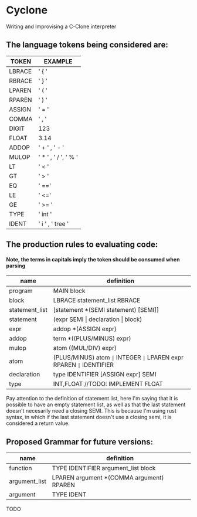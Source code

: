 # Cyclone
Writing and Improvising a C-Clone interpreter 

## The language tokens being considered are:

TOKEN | EXAMPLE
------|--------
LBRACE | ' { '
RBRACE | ' } '
LPAREN | ' ( '
RPAREN | ' ) '
ASSIGN | ' = '
COMMA  | ' , '
DIGIT  | 123
FLOAT  | 3.14
ADDOP  | ' + ' , ' - '
MULOP  | ' * ' , ' / ', ' % '
LT     | ' < '
GT     | ' > '
EQ     | ' =='
LE     | ' <='
GE     | ' >= '
TYPE   | ' int '
IDENT  | ' i ' , ' tree '



## The production rules to evaluating code:

#### Note, the terms in capitals imply the token should be consumed when parsing

name | definition
---|---
program  | MAIN block
block  | LBRACE statement_list RBRACE
statement_list  | [statement *(SEMI statement) [SEMI]]
statement  | (expr SEMI \| declaration \| block) 
expr  | addop *(ASSIGN expr)
addop  | term *((PLUS/MINUS) expr)
mulop  | atom ((MUL/DIV) expr)
atom  | (PLUS/MINUS) atom `\|`  INTEGER `\|`   LPAREN expr RPAREN `\|` IDENTIFIER
declaration  | type IDENTIFIER [ASSIGN expr] SEMI
type  | INT,FLOAT //TODO: IMPLEMENT FLOAT

Pay attention to the definition of statement list, here I'm saying that it is possible to have an empty statement list, as well as that the last statement doesn't necesarily need a closing SEMI. This is because I'm using rust syntax, in which if the last statement doesn't use a closing semi, it is considered a return value.

## Proposed Grammar for future versions:
name | definition
---|---
function | TYPE IDENTIFIER argument_list block
argument_list | LPAREN argument  *(COMMA argument)  RPAREN
argument | TYPE IDENT

TODO    